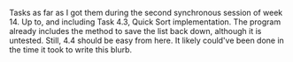 Tasks as far as I got them during the second synchronous session of week 14. 
Up to, and including Task  4.3, Quick Sort implementation. 
The program already includes the method to save the list back down, although it is untested. Still, 4.4 should be easy from here. It likely could've been done in the time it took to write this blurb. 
